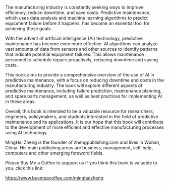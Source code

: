 
The manufacturing industry is constantly seeking ways to improve efficiency, reduce downtime, and save costs. Predictive maintenance, which uses data analysis and machine learning algorithms to predict equipment failure before it happens, has become an essential tool for achieving these goals.

With the advent of artificial intelligence (AI) technology, predictive maintenance has become even more effective. AI algorithms can analyze vast amounts of data from sensors and other sources to identify patterns that indicate potential equipment failures. This allows maintenance personnel to schedule repairs proactively, reducing downtime and saving costs.

This book aims to provide a comprehensive overview of the use of AI in predictive maintenance, with a focus on reducing downtime and costs in the manufacturing industry. The book will explore different aspects of predictive maintenance, including failure prediction, maintenance planning, and spare parts management, as well as best practices for implementing AI in these areas.

Overall, this book is intended to be a valuable resource for researchers, engineers, policymakers, and students interested in the field of predictive maintenance and its applications. It is our hope that this book will contribute to the development of more efficient and effective manufacturing processes using AI technology.

MingHai Zheng is the founder of zhengpublishing.com and lives in Wuhan, China. His main publishing areas are business, management, self-help, computers and other emerging foreword fields.

Please Buy Me a Coffee to support us if you think this book is valuable to you. click this link:

https://www.buymeacoffee.com/minghaizheng
